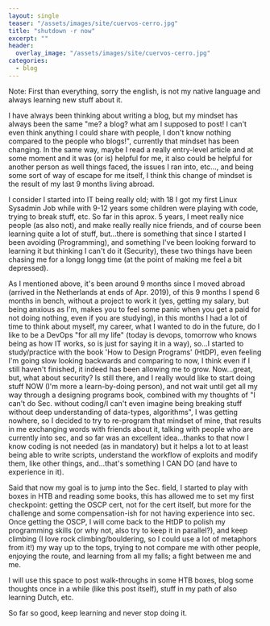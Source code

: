 ```yaml
---
layout: single
teaser: "/assets/images/site/cuervos-cerro.jpg"
title: "shutdown -r now"
excerpt: ""
header:
  overlay_image: "/assets/images/site/cuervos-cerro.jpg"
categories:
  - blog
---
```


Note: First than everything, sorry the english, is not my native language and always learning new stuff about it.

I have always been thinking about writing a blog, but my mindset has always been the same "me? a blog? what am I supposed to post! I can't even think anything I could share with people, I don't know nothing compared to the people
who blogs!", currently that mindset has been changing. In the same way, maybe I read a really entry-level article and at some moment and it was (or is) helpful for me, it also could be helpful for another person as well things faced, the issues I ran into, etc..., and being some sort of way of escape for me itself, I think this change of mindset is the result of my last 9 months living abroad.

I consider I started into IT being really old; with 18 I got my first Linux Sysadmin Job while with 9-12 years some children were playing with code, trying to break stuff, etc.
So far in this aprox. 5 years, I meet really nice people (as also not), and make really really nice friends, and of course been learning quite a lot of stuff, but...there is something that since I started I been avoiding (Programming), and something I've been looking forward to learning it but thinking I can't do it (Security), these two things have been chasing me for a longg longg time (at the point of making me feel a bit depressed).

As I mentioned above, it's been around 9 months since I moved abroad (arrived in the Netherlands at ends of Apr. 2019), of this 9 months I spend 6 months in bench, without a project to work it (yes, getting my salary, but being anxious as I'm, makes you to feel some panic when you get a paid for not doing nothing, even if you are studying), in this months I had a lot of time to think about myself, my career, what I wanted to do in the future, do I like to be a DevOps "for all my life" (today is devops, tomorrow who knows being as how IT works, so is just for saying it in a way), so...I started to study/practice with the book 'How to Design Programs' (HtDP), even feeling I'm going slow looking backwards and comparing to now, I think even if I still haven't finished, it indeed has been allowing me to grow.
Now...great, but, what about security? Is still there, and I really would like to start doing stuff NOW (I'm more a learn-by-doing person), and not wait until get all my way through a designing programs book, combined with my thoughts of "I can't do Sec. without coding/I can't even imagine being breaking stuff without deep understanding of data-types, algorithms", I was getting nowhere, so I decided to try to re-program that mindset of mine, that results in me exchanging words with friends about it, talking with people who are currently into sec, and so far was an excellent idea...thanks to that now I know coding is not needed (as in mandatory) but it helps a lot to at least being able to write scripts, understand the workflow of exploits and modify them, like other things, and...that's something I CAN DO (and have to experience in it). 

Said that now my goal is to jump into the Sec. field, I started to play with boxes in HTB and reading some books, this has allowed me to set my first checkpoint: getting the OSCP cert, not for the cert itself, but more for the challenge and some compensation-ish for not having experience into sec.
Once getting the OSCP, I will come back to the HtDP to polish my programming skills (or why not, also try to keep it in parallel?), and keep climbing (I love rock climbing/bouldering, so I could use a lot of metaphors from it!) my way up to the tops, trying to not compare me with other people, enjoying the route, and learning from all my falls; a fight between me and me.

I will use this space to post walk-throughs in some HTB boxes, blog some thoughts once in a while (like this post itself), stuff in my path of also learning Dutch, etc.

So far so good, keep learning and never stop doing it.
